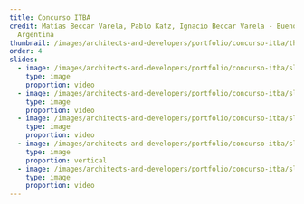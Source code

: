 ```yaml
---
title: Concurso ITBA
credit: Matías Beccar Varela, Pablo Katz, Ignacio Beccar Varela - Buenos Aires,
  Argentina
thumbnail: /images/architects-and-developers/portfolio/concurso-itba/thumbnail.jpg
order: 4
slides:
  - image: /images/architects-and-developers/portfolio/concurso-itba/slide-1.jpg
    type: image
    proportion: video
  - image: /images/architects-and-developers/portfolio/concurso-itba/slide-2.jpg
    type: image
    proportion: video
  - image: /images/architects-and-developers/portfolio/concurso-itba/slide-3.jpg
    type: image
    proportion: video
  - image: /images/architects-and-developers/portfolio/concurso-itba/slide-4.jpg
    type: image
    proportion: vertical
  - image: /images/architects-and-developers/portfolio/concurso-itba/slide-5.jpg
    type: image
    proportion: video
---
```

